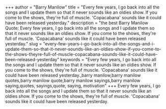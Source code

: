+++
author = "Barry Manilow"
title = "Every few years, I go back into all the songs and I update them so that it never sounds like an oldies show. If you come to the shows, they're full of muscle. 'Copacabana' sounds like it could have been released yesterday."
description = "the best Barry Manilow Quote: Every few years, I go back into all the songs and I update them so that it never sounds like an oldies show. If you come to the shows, they're full of muscle. 'Copacabana' sounds like it could have been released yesterday."
slug = "every-few-years-i-go-back-into-all-the-songs-and-i-update-them-so-that-it-never-sounds-like-an-oldies-show-if-you-come-to-the-shows-theyre-full-of-muscle-copacabana-sounds-like-it-could-have-been-released-yesterday"
keywords = "Every few years, I go back into all the songs and I update them so that it never sounds like an oldies show. If you come to the shows, they're full of muscle. 'Copacabana' sounds like it could have been released yesterday.,barry manilow,barry manilow quotes,barry manilow quote,barry manilow sayings,barry manilow saying,quotes, sayings,quote, saying, motivation"
+++
Every few years, I go back into all the songs and I update them so that it never sounds like an oldies show. If you come to the shows, they're full of muscle. 'Copacabana' sounds like it could have been released yesterday.
